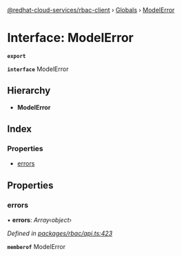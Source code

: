 [@redhat-cloud-services/rbac-client](../README.md) › [Globals](../globals.md) › [ModelError](modelerror.md)

# Interface: ModelError

**`export`** 

**`interface`** ModelError

## Hierarchy

* **ModelError**

## Index

### Properties

* [errors](modelerror.md#errors)

## Properties

###  errors

• **errors**: *Array‹object›*

*Defined in [packages/rbac/api.ts:423](https://github.com/RedHatInsights/javascript-clients/blob/master/packages/rbac/api.ts#L423)*

**`memberof`** ModelError
